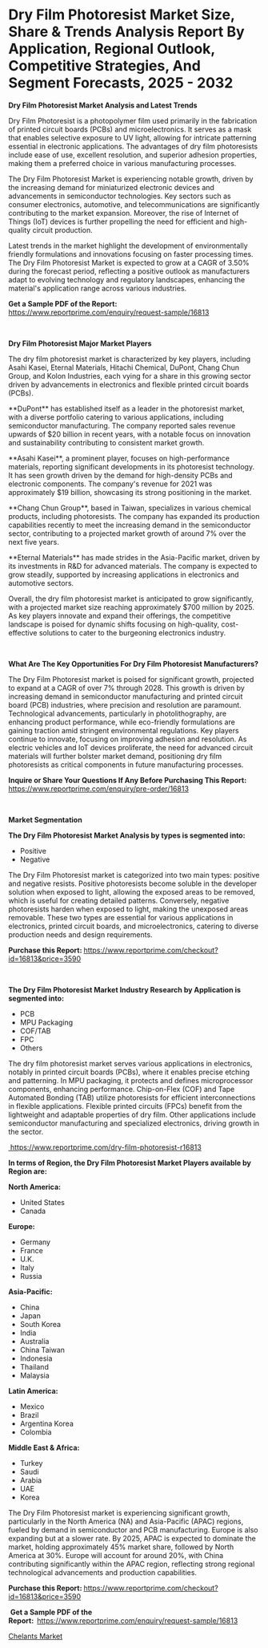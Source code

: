<p><h1>Dry Film Photoresist Market Size, Share & Trends Analysis Report By Application, Regional Outlook, Competitive Strategies, And Segment Forecasts, 2025 - 2032</h1></p><p><strong>Dry Film Photoresist Market Analysis and Latest Trends</strong></p>
<p><p>Dry Film Photoresist is a photopolymer film used primarily in the fabrication of printed circuit boards (PCBs) and microelectronics. It serves as a mask that enables selective exposure to UV light, allowing for intricate patterning essential in electronic applications. The advantages of dry film photoresists include ease of use, excellent resolution, and superior adhesion properties, making them a preferred choice in various manufacturing processes.</p><p>The Dry Film Photoresist Market is experiencing notable growth, driven by the increasing demand for miniaturized electronic devices and advancements in semiconductor technologies. Key sectors such as consumer electronics, automotive, and telecommunications are significantly contributing to the market expansion. Moreover, the rise of Internet of Things (IoT) devices is further propelling the need for efficient and high-quality circuit production. </p><p>Latest trends in the market highlight the development of environmentally friendly formulations and innovations focusing on faster processing times. The Dry Film Photoresist Market is expected to grow at a CAGR of 3.50% during the forecast period, reflecting a positive outlook as manufacturers adapt to evolving technology and regulatory landscapes, enhancing the material's application range across various industries.</p></p>
<p><strong>Get a Sample PDF of the Report:&nbsp;</strong> <a href="https://www.reportprime.com/enquiry/request-sample/16813?utm_campaign=3061&utm_medium=2&utm_source=Github&utm_content=ia&utm_term=18032025&utm_id=dry-film-photoresist">https://www.reportprime.com/enquiry/request-sample/16813</a></p>
<p>&nbsp;</p>
<p><strong>Dry Film Photoresist Major Market Players</strong></p>
<p><p>The dry film photoresist market is characterized by key players, including Asahi Kasei, Eternal Materials, Hitachi Chemical, DuPont, Chang Chun Group, and Kolon Industries, each vying for a share in this growing sector driven by advancements in electronics and flexible printed circuit boards (PCBs).</p><p>**DuPont** has established itself as a leader in the photoresist market, with a diverse portfolio catering to various applications, including semiconductor manufacturing. The company reported sales revenue upwards of $20 billion in recent years, with a notable focus on innovation and sustainability contributing to consistent market growth.</p><p>**Asahi Kasei**, a prominent player, focuses on high-performance materials, reporting significant developments in its photoresist technology. It has seen growth driven by the demand for high-density PCBs and electronic components. The company's revenue for 2021 was approximately $19 billion, showcasing its strong positioning in the market.</p><p>**Chang Chun Group**, based in Taiwan, specializes in various chemical products, including photoresists. The company has expanded its production capabilities recently to meet the increasing demand in the semiconductor sector, contributing to a projected market growth of around 7% over the next five years.</p><p>**Eternal Materials** has made strides in the Asia-Pacific market, driven by its investments in R&D for advanced materials. The company is expected to grow steadily, supported by increasing applications in electronics and automotive sectors.</p><p>Overall, the dry film photoresist market is anticipated to grow significantly, with a projected market size reaching approximately $700 million by 2025. As key players innovate and expand their offerings, the competitive landscape is poised for dynamic shifts focusing on high-quality, cost-effective solutions to cater to the burgeoning electronics industry.</p></p>
<p>&nbsp;</p>
<p><strong>What Are The Key Opportunities For Dry Film Photoresist Manufacturers?</strong></p>
<p><p>The Dry Film Photoresist market is poised for significant growth, projected to expand at a CAGR of over 7% through 2028. This growth is driven by increasing demand in semiconductor manufacturing and printed circuit board (PCB) industries, where precision and resolution are paramount. Technological advancements, particularly in photolithography, are enhancing product performance, while eco-friendly formulations are gaining traction amid stringent environmental regulations. Key players continue to innovate, focusing on improving adhesion and resolution. As electric vehicles and IoT devices proliferate, the need for advanced circuit materials will further bolster market demand, positioning dry film photoresists as critical components in future manufacturing processes.</p></p>
<p><strong>Inquire or Share Your Questions If Any Before Purchasing This Report:</strong> <a href="https://www.reportprime.com/enquiry/pre-order/16813?utm_campaign=3061&utm_medium=2&utm_source=Github&utm_content=ia&utm_term=18032025&utm_id=dry-film-photoresist">https://www.reportprime.com/enquiry/pre-order/16813</a></p>
<p>&nbsp;</p>
<p><strong>Market Segmentation</strong></p>
<p><strong>The Dry Film Photoresist Market Analysis by types is segmented into:</strong></p>
<p><ul><li>Positive</li><li>Negative</li></ul></p>
<p><p>The Dry Film Photoresist market is categorized into two main types: positive and negative resists. Positive photoresists become soluble in the developer solution when exposed to light, allowing the exposed areas to be removed, which is useful for creating detailed patterns. Conversely, negative photoresists harden when exposed to light, making the unexposed areas removable. These two types are essential for various applications in electronics, printed circuit boards, and microelectronics, catering to diverse production needs and design requirements.</p></p>
<p><strong>Purchase this Report:&nbsp;</strong><a href="https://www.reportprime.com/checkout?id=16813&price=3590&utm_campaign=3061&utm_medium=2&utm_source=Github&utm_content=ia&utm_term=18032025&utm_id=dry-film-photoresist">https://www.reportprime.com/checkout?id=16813&price=3590</a></p>
<p>&nbsp;</p>
<p><strong>The Dry Film Photoresist Market Industry Research by Application is segmented into:</strong></p>
<p><ul><li>PCB</li><li>MPU Packaging</li><li>COF/TAB</li><li>FPC</li><li>Others</li></ul></p>
<p><p>The dry film photoresist market serves various applications in electronics, notably in printed circuit boards (PCBs), where it enables precise etching and patterning. In MPU packaging, it protects and defines microprocessor components, enhancing performance. Chip-on-Flex (COF) and Tape Automated Bonding (TAB) utilize photoresists for efficient interconnections in flexible applications. Flexible printed circuits (FPCs) benefit from the lightweight and adaptable properties of dry film. Other applications include semiconductor manufacturing and specialized electronics, driving growth in the sector.</p></p>
<p><a href="https://www.reportprime.com/dry-film-photoresist-r16813?utm_campaign=3061&utm_medium=2&utm_source=Github&utm_content=ia&utm_term=18032025&utm_id=dry-film-photoresist">&nbsp;https://www.reportprime.com/dry-film-photoresist-r16813</a></p>
<p><strong>In terms of Region, the Dry Film Photoresist Market Players available by Region are:</strong></p>
<p>
    <p> <strong> North America: </strong>
        <ul>
            <li>United States</li>
            <li>Canada</li>
        </ul>
        </p> 
    <p> <strong> Europe: </strong>
        <ul>
            <li>Germany</li>
            <li>France</li>
            <li>U.K.</li>
            <li>Italy</li>
            <li>Russia</li>
        </ul>
        </p> 
    <p> <strong> Asia-Pacific: </strong>
        <ul>
            <li>China</li>
            <li>Japan</li>
            <li>South Korea</li>
            <li>India</li>
            <li>Australia</li>
            <li>China Taiwan</li>
            <li>Indonesia</li>
            <li>Thailand</li>
            <li>Malaysia</li>
        </ul>
        </p> 
    <p> <strong> Latin America: </strong>
        <ul>
            <li>Mexico</li>
            <li>Brazil</li>
            <li>Argentina Korea</li>
            <li>Colombia</li>
        </ul>
        </p> 
    <p> <strong> Middle East & Africa: </strong>
        <ul>
            <li>Turkey</li>
            <li>Saudi</li>
            <li>Arabia</li>
            <li>UAE</li>
            <li>Korea</li>
        </ul>
    </p>
    </p>
<p><p>The Dry Film Photoresist market is experiencing significant growth, particularly in the North America (NA) and Asia-Pacific (APAC) regions, fueled by demand in semiconductor and PCB manufacturing. Europe is also expanding but at a slower rate. By 2025, APAC is expected to dominate the market, holding approximately 45% market share, followed by North America at 30%. Europe will account for around 20%, with China contributing significantly within the APAC region, reflecting strong regional technological advancements and production capabilities.</p></p>
<p><strong>Purchase this Report: </strong><a href="https://www.reportprime.com/checkout?id=16813&price=3590&utm_campaign=3061&utm_medium=2&utm_source=Github&utm_content=ia&utm_term=18032025&utm_id=dry-film-photoresist">https://www.reportprime.com/checkout?id=16813&price=3590</a></p>
<p>&nbsp;<strong>Get a Sample PDF of the Report:&nbsp;&nbsp;</strong><a href="https://www.reportprime.com/enquiry/request-sample/16813?utm_campaign=3061&utm_medium=2&utm_source=Github&utm_content=ia&utm_term=18032025&utm_id=dry-film-photoresist">https://www.reportprime.com/enquiry/request-sample/16813</a></p>
<p><strong></strong></p>
<p><p><a href="https://github.com/jenithschijf/Market-Research-Report-List-1/blob/main/chelants-market.md?utm_campaign=3061&utm_medium=2&utm_source=Github&utm_content=ia&utm_term=18032025&utm_id=dry-film-photoresist">Chelants Market</a></p></p>
